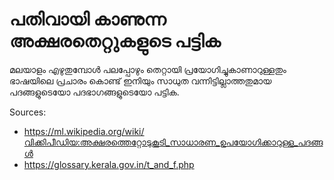 # പതിവായി കാണുന്ന അക്ഷരതെറ്റുകളുടെ പട്ടിക

മലയാളം എഴുതുമ്പോൾ പലപ്പോഴും തെറ്റായി പ്രയോഗിച്ചുകാണാറുള്ളതും ഭാഷയിലെ പ്രചാരം കൊണ്ട് ഇനിയും സാധുത വന്നിട്ടില്ലാത്തതുമായ പദങ്ങളുടെയോ പദഭാഗങ്ങളുടെയോ പട്ടിക.

Sources:

* https://ml.wikipedia.org/wiki/വിക്കിപീഡിയ:അക്ഷരത്തെറ്റോടുകൂടി_സാധാരണ_ഉപയോഗിക്കാറുള്ള_പദങ്ങൾ
* https://glossary.kerala.gov.in/t_and_f.php

